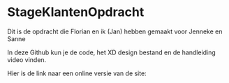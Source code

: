 # StageKlantenOpdracht
Dit is de opdracht die Florian en ik (Jan) hebben gemaakt voor Jenneke en Sanne

In deze Github kun je de code, het XD design bestand en de handleiding video vinden.

Hier is de link naar een online versie van de site: 
